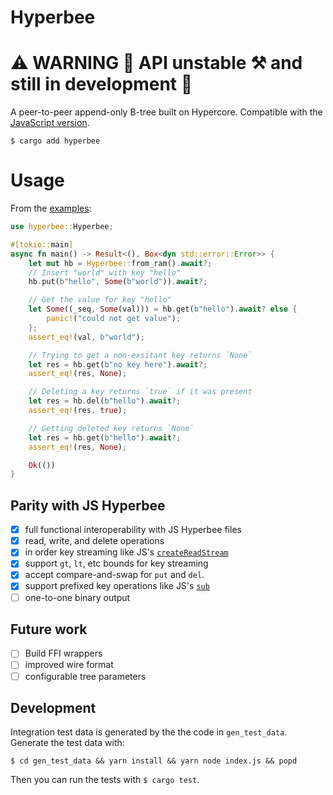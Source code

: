 # Hyperbee
# ⚠️  WARNING 🚧 API unstable ⚒️  and still in development 👷

A peer-to-peer append-only B-tree built on Hypercore. Compatible with the [JavaScript version](https://github.com/holepunchto/hyperbee).
```
$ cargo add hyperbee
```

# Usage

From the [examples](/examples/ram.rs):

```rust
use hyperbee::Hyperbee;

#[tokio::main]
async fn main() -> Result<(), Box<dyn std::error::Error>> {
    let mut hb = Hyperbee::from_ram().await?;
    // Insert "world" with key "hello"
    hb.put(b"hello", Some(b"world")).await?;

    // Get the value for key "hello"
    let Some((_seq, Some(val))) = hb.get(b"hello").await? else {
        panic!("could not get value");
    };
    assert_eq!(val, b"world");

    // Trying to get a non-exsitant key returns `None`
    let res = hb.get(b"no key here").await?;
    assert_eq!(res, None);

    // Deleting a key returns `true` if it was present
    let res = hb.del(b"hello").await?;
    assert_eq!(res, true);

    // Getting deleted key returns `None`
    let res = hb.get(b"hello").await?;
    assert_eq!(res, None);

    Ok(())
}
```

## Parity with JS Hyperbee

- [x] full functional interoperability with JS Hyperbee files
- [x] read, write, and delete operations
- [x] in order key streaming like JS's [`createReadStream`](https://docs.holepunch.to/building-blocks/hyperbee#const-stream-db.createreadstream-range-options)
- [x] support `gt`, `lt`,  etc bounds for key streaming
- [x] accept compare-and-swap for `put` and `del`.
- [x] support prefixed key operations like JS's [`sub`](https://docs.holepunch.to/building-blocks/hyperbee#const-sub-db.sub-sub-prefix-options)
- [ ] one-to-one binary output

## Future work

- [ ] Build FFI wrappers
- [ ] improved wire format
- [ ] configurable tree parameters

## Development

Integration test data is generated by the the code in `gen_test_data`. Generate the test data with:
```
$ cd gen_test_data && yarn install && yarn node index.js && popd
```

Then you can run the tests with `$ cargo test`.
